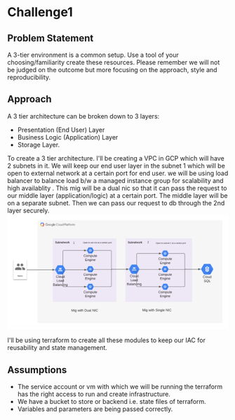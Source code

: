 # Challenge1

## Problem Statement

A 3-tier environment is a common setup. Use a tool of your choosing/familiarity create these resources. Please remember we will not be judged on the outcome but more focusing on the approach, style and reproducibility.

## Approach

A 3 tier architecture can be broken down to 3 layers:

- Presentation (End User) Layer
- Business Logic (Application) Layer
- Storage Layer.

To create a 3 tier architecture. I'll be creating a VPC in GCP which will have 2 subnets in it. We will keep our end user layer in the subnet 1 which will be open to external network at a certain port for end user. we will be using load balancer to balance load b/w a managed instance group for scalability and high availablity . This mig will be a dual nic so that it can pass the request to our middle layer (application/logic) at a certain port. The middle layer will be on a separate subnet. Then we can pass our request to db through the 2nd layer securely.
![Diagram](3_tier.png)

I'll be using terraform to create all these modules to keep our IAC for reusability and state management.

## Assumptions

- The service account or vm with which we will be running the terraform has the right access to run and create infrastructure.
- We have a bucket to store or backend i.e. state files of terraform.
- Variables and parameters are being passed correctly.
